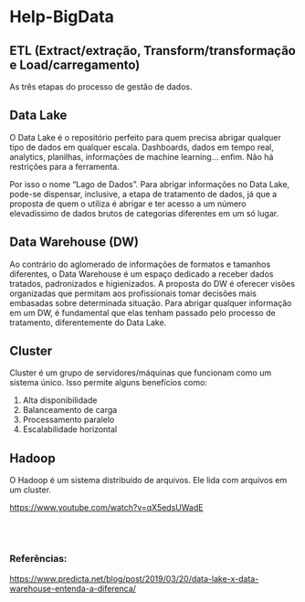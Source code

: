 # Help-BigData

## **ETL** (Extract/extração, Transform/transformação e Load/carregamento)
As três etapas do processo de gestão de dados.


## Data Lake
O Data Lake é o repositório perfeito para quem precisa abrigar qualquer tipo de dados em qualquer escala. Dashboards, dados em tempo real, analytics, planilhas, informações de machine learning… enfim. Não há restrições para a ferramenta.

Por isso o nome “Lago de Dados”. Para abrigar informações no Data Lake, pode-se dispensar, inclusive, a etapa de tratamento de dados, já que a proposta de quem o utiliza é abrigar e ter acesso a um número elevadíssimo de dados brutos de categorias diferentes em um só lugar.


## Data Warehouse (DW)
Ao contrário do aglomerado de informações de formatos e tamanhos diferentes, o Data Warehouse é um espaço dedicado a receber dados tratados, padronizados e higienizados. A proposta do DW é oferecer visões organizadas que permitam aos profissionais tomar decisões mais embasadas sobre determinada situação. Para abrigar qualquer informação em um DW, é fundamental que elas tenham passado pelo processo de tratamento, diferentemente do Data Lake.


## Cluster
Cluster é um grupo de servidores/máquinas que funcionam como um sistema único. Isso permite alguns benefícios como:
1. Alta disponibilidade
2. Balanceamento de carga
3. Processamento paralelo
4. Escalabilidade horizontal

## Hadoop 
O Hadoop é um sistema distribuído de arquivos. Ele lida com arquivos em um cluster.

https://www.youtube.com/watch?v=qX5edsUWadE

<br>
<br>

### Referências:
<https://www.predicta.net/blog/post/2019/03/20/data-lake-x-data-warehouse-entenda-a-diferenca/>

